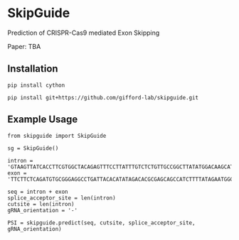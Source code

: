 # SkipGuide
Prediction of CRISPR-Cas9 mediated Exon Skipping

Paper: TBA

## Installation
`pip install cython`

`pip install git+https://github.com/gifford-lab/skipguide.git`

## Example Usage
```
from skipguide import SkipGuide

sg = SkipGuide()

intron = 'GTAAGTTATCACCTTCGTGGCTACAGAGTTTCCTTATTTGTCTCTGTTGCCGGCTTATATGGACAAGCATATCACAGCCATTTATCGGAGCGCCTCCGTACACGCTATTATCGGACGCCTCGCGAGATCAATACGATTACCAGCTGCCCTCGTCGACCCAGGTAGCCTGGCGTGACCCCCTCCCGCTGCCCCAG'
exon = 'TTCTTCTCAGATGTGCGGGAGGCCTGATTACACATATAGACACGCGAGCAGCCATCTTTTATAGAATGGGTAGAACCCGTCCTAAGGACTCAGATTGAGCATCGTTTGCTTCTCGAGTACTACCTGGTACAGATGTCTCTTCAAACAG'

seq = intron + exon
splice_acceptor_site = len(intron)
cutsite = len(intron)
gRNA_orientation = '-'

PSI = skipguide.predict(seq, cutsite, splice_acceptor_site, gRNA_orientation)
```
